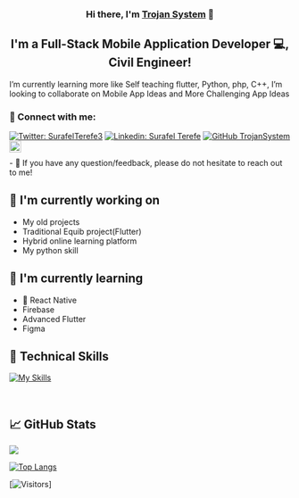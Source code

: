 

<p align="center">

</p>

<h3 align="center">
Hi there, I'm <a href="" target="_blank" rel="noreferrer">Trojan System</a> 👋
</h3>

<h2 align="center">
I'm a Full-Stack Mobile Application Developer 💻, Civil Engineer!
</h2> 

 I’m currently learning more like Self teaching flutter, Python, php, C++, I’m looking to collaborate on Mobile App Ideas and More Challenging App Ideas
### 🤝 Connect with me:
[![Twitter: SurafelTerefe3](https://img.shields.io/twitter/follow/SurafelTerefe3?style=social)](https://twitter.com/SurafelTerefe3)
[![Linkedin: Surafel Terefe](https://img.shields.io/badge/-Surafel-blue?style=flat-square&logo=Linkedin&logoColor=white&link=https://www.linkedin.com/in/surafel-terefe-3a7147181/)](https://www.linkedin.com/in/surafel-terefe-3a7147181/)
[![GitHub TrojanSystem](https://img.shields.io/github/followers/TrojanSystem?label=follow&style=social)](https://github.com/TrojanSystem)
<a href="https://www.instagram.com/ceng_sura/"><img align="left" src="https://raw.githubusercontent.com/yushi1007/yushi1007/main/images/instagram.svg" alt="Yu Shi | Instagram" width="21px"/></a>





</br>
- 💬 If you have any question/feedback, please do not hesitate to reach out to me!

## 🔭 I'm currently working on

- My old projects
- Traditional Equib project(Flutter)
- Hybrid online learning platform
- My python skill

## 🌱 I'm currently learning

- 📱 React Native
- Firebase
- Advanced Flutter
- Figma  

## 💼 Technical Skills

[![My Skills](https://skills.thijs.gg/icons?i=flutter,html,css,php,python)](https://skills.thijs.gg)

</br>




## 📈 GitHub Stats 



<picture>
<source 
  srcset="https://github-readme-stats.vercel.app/api?username=TrojanSystem&show_icons=true&theme=dark"
  media="(prefers-color-scheme: dark)"
/>
<source
  srcset="https://github-readme-stats.vercel.app/api?username=TrojanSystem&show_icons=true&theme=radical"
  media="(prefers-color-scheme: light), (prefers-color-scheme: no-preference)"
/>
<img src="https://github-readme-stats.vercel.app/api?username=TrojanSystem&show_icons=true" />
</picture>

[![Top Langs](https://github-readme-stats.vercel.app/api/top-langs/?username=TrojanSystem&layout=compact)](https://github.com/TrojanSystem)

[![Visitors](https://visitor-badge.glitch.me/badge?page_id=TrojanSystem.TrojanSystem)]
<!---
TrojanSystem/TrojanSystem is a ✨ special ✨ repository because its `README.md` (this file) appears on your GitHub profile.
You can click the Preview link to take a look at your changes.
--->
